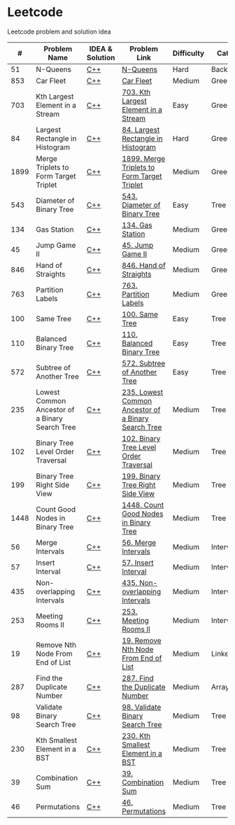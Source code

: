 # Leetcode
Leetcode problem and solution idea

| # | Problem Name | IDEA & Solution | Problem Link	| Difficulty | Category
| ------------- | ------------- |  ------------- | ------------- | ------------- | ------------- |
| 51 |	N-Queens | [C++](https://github.com/md-anjarul-islam/Leetcode/blob/main/Backtracking/N-Queen.md) | [N-Queens](https://leetcode.com/problems/n-queens/) | Hard | Backtracking |
| 853 |	Car Fleet | [C++](https://github.com/md-anjarul-islam/Leetcode/blob/main/Greedy/Car-fleet.md) | [Car Fleet](https://leetcode.com/problems/car-fleet/) | Medium | Greedy |
| 703 |	Kth Largest Element in a Stream | [C++](https://github.com/anjarulrobin/Leetcode/blob/main/Heap/Kth-largest-element-in-a-stream) | [703. Kth Largest Element in a Stream](https://leetcode.com/problems/kth-largest-element-in-a-stream/) | Easy | Greedy |
| 84 |	Largest Rectangle in Histogram | [C++](https://github.com/anjarulrobin/Leetcode/blob/main/Stack/largest-rectangle-in-histogram.md) | [84. Largest Rectangle in Histogram](https://leetcode.com/problems/largest-rectangle-in-histogram/description/) | Hard | Greedy |
| 1899 |	Merge Triplets to Form Target Triplet | [C++](https://github.com/anjarulrobin/Leetcode/blob/main/greedy/merge-triplets-to-form-target-triplet.md) | [1899. Merge Triplets to Form Target Triplet](https://leetcode.com/problems/largest-rectangle-in-histogram/description/) | Medium | Greedy |
| 543 |	Diameter of Binary Tree | [C++](https://github.com/md-anjarul-islam/Leetcode/blob/main/Trees/diameter-of-binary-tree.md) | [543. Diameter of Binary Tree](https://leetcode.com/problems/diameter-of-binary-tree/) | Easy | Tree |
| 134 |	Gas Station | [C++](https://github.com/md-anjarul-islam/Leetcode/blob/main/Greedy/gas-station.md) | [134. Gas Station](https://leetcode.com/problems/gas-station/) | Medium | Greedy |
| 45 |	Jump Game II | [C++](https://github.com/md-anjarul-islam/Leetcode/blob/main/Greedy/jump-game-ii.md) | [45. Jump Game II](https://leetcode.com/problems/jump-game-ii/) | Medium | Greedy |
| 846 |	Hand of Straights | [C++](https://github.com/md-anjarul-islam/Leetcode/blob/main/Greedy/hand-of-straights.md) | [846. Hand of Straights](https://leetcode.com/problems/hand-of-straights) | Medium | Greedy |
| 763 |	Partition Labels | [C++](https://github.com/md-anjarul-islam/Leetcode/blob/main/Greedy/partition-labels.md) | [763. Partition Labels](https://leetcode.com/problems/partition-labels/) | Medium | Greedy |
| 100 |	Same Tree | [C++](https://github.com/md-anjarul-islam/Leetcode/blob/main/Tree/same-tree.md) | [100. Same Tree](https://leetcode.com/problems/same-tree/description/) | Easy | Tree |
| 110 |	Balanced Binary Tree | [C++](https://github.com/md-anjarul-islam/Leetcode/blob/main/Tree/balanced-binary-tree.md) | [110. Balanced Binary Tree](https://leetcode.com/problems/balanced-binary-tree/description/) | Easy | Tree |
| 572 |	Subtree of Another Tree | [C++](https://github.com/md-anjarul-islam/Leetcode/blob/main/Tree/subtree-of-another-tree.md) | [572. Subtree of Another Tree](https://leetcode.com/problems/subtree-of-another-tree/description/) | Easy | Tree |
| 235 |	Lowest Common Ancestor of a Binary Search Tree | [C++](https://github.com/md-anjarul-islam/Leetcode/blob/main/Tree/lca-of-a-bst.md) | [235. Lowest Common Ancestor of a Binary Search Tree](https://leetcode.com/problems/lowest-common-ancestor-of-a-binary-search-tree/description/) | Medium | Tree |
| 102 |	Binary Tree Level Order Traversal | [C++](https://github.com/md-anjarul-islam/Leetcode/blob/main/Tree/binary-tree-level-order-traversal.md) | [102. Binary Tree Level Order Traversal](https://leetcode.com/problems/binary-tree-level-order-traversal/description/) | Medium | Tree |
| 199 |	Binary Tree Right Side View | [C++](https://github.com/md-anjarul-islam/Leetcode/blob/main/Tree/binary-tree-right-side-view.md) | [199. Binary Tree Right Side View](https://leetcode.com/problems/binary-tree-right-side-view/description/) | Medium | Tree |
| 1448 |	Count Good Nodes in Binary Tree | [C++](https://github.com/md-anjarul-islam/Leetcode/blob/main/Tree/count-good-nodes-in-binary-tree.md) | [1448. Count Good Nodes in Binary Tree](https://leetcode.com/problems/count-good-nodes-in-binary-tree/description/) | Medium | Tree |
| 56 |	Merge Intervals | [C++](https://github.com/md-anjarul-islam/Leetcode/blob/main/Intervals/merge-intervals.md) | [56. Merge Intervals](https://leetcode.com/problems/merge-intervals/description/) | Medium | Interval |
| 57 |	Insert Interval | [C++](https://github.com/md-anjarul-islam/Leetcode/blob/main/Intervals/insert-interval.md) | [57. Insert Interval](https://leetcode.com/problems/insert-interval/description/) | Medium | Interval |
| 435 |	Non-overlapping Intervals | [C++](https://github.com/md-anjarul-islam/Leetcode/blob/main/Intervals/non-overlapping-intervals.md) | [435. Non-overlapping Intervals](https://leetcode.com/problems/non-overlapping-intervals/description/) | Medium | Interval |
| 253 |	Meeting Rooms II | [C++](https://github.com/md-anjarul-islam/Leetcode/blob/main/Intervals/meeting-rooms-ii.md) | [253. Meeting Rooms II](https://leetcode.com/problems/meeting-rooms-ii/description/) | Medium | Interval |
| 19 | Remove Nth Node From End of List | [C++](https://github.com/md-anjarul-islam/Leetcode/blob/main/Linked-List/remove-nth-node-from-end-of-list.md) | [19. Remove Nth Node From End of List](https://leetcode.com/problems/remove-nth-node-from-end-of-list/description/) | Medium | Linked List |
| 287 | Find the Duplicate Number | [C++](https://github.com/md-anjarul-islam/Leetcode/blob/main/Array/find-the-duplicate-number.md) | [287. Find the Duplicate Number](https://leetcode.com/problems/find-the-duplicate-number/description/) | Medium | Array |
| 98 | Validate Binary Search Tree | [C++](https://github.com/md-anjarul-islam/Leetcode/blob/main/Tree/validate-binary-search.md) | [98. Validate Binary Search Tree](https://leetcode.com/problems/validate-binary-search-tree/description/) | Medium | Tree |
| 230 | Kth Smallest Element in a BST | [C++](https://github.com/md-anjarul-islam/Leetcode/blob/main/Tree/kth-smallest-element-in-bst.md) | [230. Kth Smallest Element in a BST](https://leetcode.com/problems/kth-smallest-element-in-a-bst/description/) | Medium | Tree |
| 39 | Combination Sum | [C++](https://github.com/md-anjarul-islam/Leetcode/blob/main/Backtracking/combination-sum.md) | [39. Combination Sum](https://leetcode.com/problems/combination-sum/description/) | Medium | Tree |
| 46 | Permutations | [C++](https://github.com/md-anjarul-islam/Leetcode/blob/main/Backtracking/permutations.md) | [46. Permutations](https://leetcode.com/problems/permutations/description/) | Medium | Tree |

